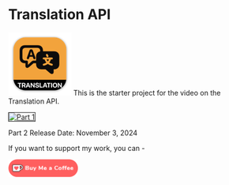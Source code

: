 # Translation API

![mac128](Images/mac128.png) This is the starter project  for the video on the Translation API.



<a href="http://www.youtube.com/watch?feature=player_embedded&v=uxYsliVM6aE
" target="_blank"><img src="http://img.youtube.com/vi/uxYsliVM6aE/0.jpg" 
alt="Part 1" width="480" height="360" border="1" /></a>

Part 2 Release Date: November 3, 2024

 If you want to support my work, you can - </br>

<a href='https://ko-fi.com/Z8Z22WRVG' target='_blank'><img height='36' style='border:0px;height:36px;' src='Images/kofi3.png' border='0' alt='Buy Me a Coffee at ko-fi.com' /></a>

